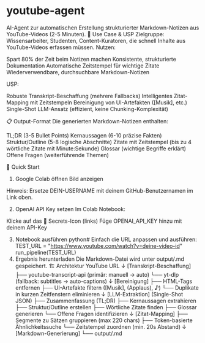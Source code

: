 # youtube-agent
AI-Agent zur automatischen Erstellung strukturierter Markdown-Notizen aus YouTube-Videos (2-5 Minuten).
🎯 Use Case & USP
Zielgruppe: Wissensarbeiter, Studenten, Content-Kuratoren, die schnell Inhalte aus YouTube-Videos erfassen müssen.
Nutzen:

Spart 80% der Zeit beim Notizen machen
Konsistente, strukturierte Dokumentation
Automatische Zeitstempel für wichtige Zitate
Wiederverwendbare, durchsuchbare Markdown-Notizen

USP:

Robuste Transkript-Beschaffung (mehrere Fallbacks)
Intelligentes Zitat-Mapping mit Zeitstempeln
Bereinigung von UI-Artefakten ([Musik], etc.)
Single-Shot LLM-Ansatz (effizient, keine Chunking-Komplexität)

📋 Output-Format
Die generierten Markdown-Notizen enthalten:

TL;DR (3-5 Bullet Points)
Kernaussagen (6-10 präzise Fakten)
Struktur/Outline (5-8 logische Abschnitte)
Zitate mit Zeitstempel (bis zu 4 wörtliche Zitate mit Minute:Sekunde)
Glossar (wichtige Begriffe erklärt)
Offene Fragen (weiterführende Themen)

🚀 Quick Start
1. Google Colab öffnen
Bild anzeigen

Hinweis: Ersetze DEIN-USERNAME mit deinem GitHub-Benutzernamen im Link oben.

2. OpenAI API Key setzen
Im Colab Notebook:

Klicke auf das 🔑 Secrets-Icon (links)
Füge OPENAI_API_KEY hinzu mit deinem API-Key

3. Notebook ausführen
python# Einfach die URL anpassen und ausführen:
TEST_URL = "https://www.youtube.com/watch?v=deine-video-id"
run_pipeline(TEST_URL)
4. Ergebnis herunterladen
Die Markdown-Datei wird unter output/<slug>.md gespeichert.
🏗️ Architektur
YouTube URL
    ↓
[Transkript-Beschaffung]
├── youtube-transcript-api (primär: manuell → auto)
└── yt-dlp (fallback: subtitles → auto-captions)
    ↓
[Bereinigung]
├── HTML-Tags entfernen
├── UI-Artefakte filtern ([Musik], (Applaus), ♪)
└── Duplikate in kurzen Zeitfenstern eliminieren
    ↓
[LLM-Extraktion] (Single-Shot JSON)
├── Zusammenfassung (TL;DR)
├── Kernaussagen extrahieren
├── Struktur/Outline erstellen
├── Wörtliche Zitate finden
├── Glossar generieren
└── Offene Fragen identifizieren
    ↓
[Zitat-Mapping]
├── Segmente zu Sätzen gruppieren (max 220 chars)
├── Token-basierte Ähnlichkeitssuche
└── Zeitstempel zuordnen (min. 20s Abstand)
    ↓
[Markdown-Generierung]
└── output/<slug>.md
